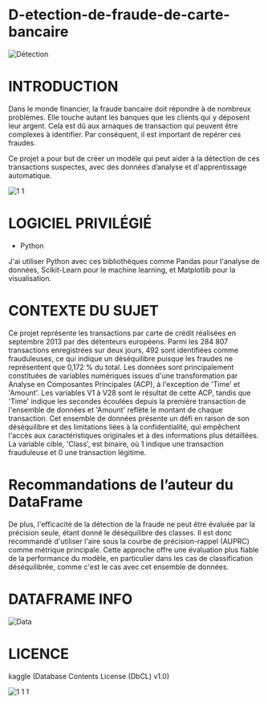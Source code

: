 # D-etection-de-fraude-de-carte-bancaire

![Détection](https://github.com/MarvinLaurac/D-tection-de-fraude-de-carte-bancaire/assets/152433361/04bec3e6-ae4d-4e4a-902c-b1342e376712)

# INTRODUCTION
Dans le monde financier, la fraude bancaire doit répondre à de nombreux problèmes. Elle touche autant les banques que les clients qui y déposent leur argent. Cela est dû aux arnaques de transaction qui peuvent être complexes à identifier. Par conséquent, il est important de repérer ces fraudes.

Ce projet a pour but de créer un modèle qui peut aider à la détection de ces transactions suspectes, avec des données d’analyse et d'apprentissage automatique.

![1 1](https://github.com/MarvinLaurac/D-tection-de-fraude-de-carte-bancaire/assets/152433361/abc83961-2d8d-4c0d-99d7-2dedbb7ade74)

# LOGICIEL PRIVILÉGIÉ
  - Python

J'ai utiliser  Python avec ces bibliothèques comme Pandas pour l'analyse de données, Scikit-Learn pour le machine learning, et Matplotlib pour la visualisation.

# CONTEXTE DU SUJET
Ce projet représente les transactions par carte de crédit réalisées en septembre 2013 par des détenteurs européens. Parmi les 284 807 transactions enregistrées sur deux jours, 492 sont identifiées comme frauduleuses, ce qui indique un déséquilibre puisque les fraudes ne représentent que 0,172 % du total. Les données sont principalement constituées de variables numériques issues d'une transformation par Analyse en Composantes Principales (ACP), à l'exception de 'Time' et 'Amount'. Les variables V1 à V28 sont le résultat de cette ACP, tandis que 'Time' indique les secondes écoulées depuis la première transaction de l'ensemble de données et 'Amount' reflète le montant de chaque transaction. Cet ensemble de données présente un défi en raison de son déséquilibre et des limitations liées à la confidentialité, qui empêchent l'accès aux caractéristiques originales et à des informations plus détaillées. La variable cible, 'Class', est binaire, où 1 indique une transaction frauduleuse et 0 une transaction légitime.

# Recommandations de l’auteur du DataFrame
De plus, l'efficacité de la détection de la fraude ne peut être évaluée par la précision seule, étant donné le déséquilibre des classes. Il est donc recommandé d'utiliser l'aire sous la courbe de précision-rappel (AUPRC) comme métrique principale. Cette approche offre une évaluation plus fiable de la performance du modèle, en particulier dans les cas de classification déséquilibrée, comme c'est le cas avec cet ensemble de données.

# DATAFRAME INFO
![Data](https://github.com/MarvinLaurac/D-tection-de-fraude-de-carte-bancaire/assets/152433361/ce1c86c4-2667-47a3-8268-77c2e9c9fb55)

# LICENCE
kaggle (Database Contents License (DbCL) v1.0)

![1 1 1](https://github.com/MarvinLaurac/D-tection-de-fraude-de-carte-bancaire/assets/152433361/b9512f96-d5a9-40bf-9488-4ee32c51f5cd)


